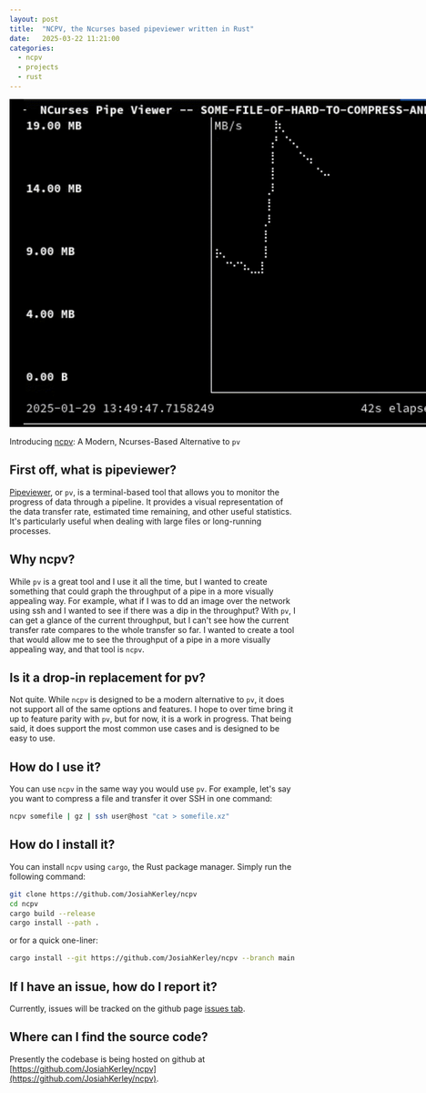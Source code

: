 ```yaml
---
layout: post
title:  "NCPV, the Ncurses based pipeviewer written in Rust"
date:   2025-03-22 11:21:00
categories:
  - ncpv
  - projects
  - rust
---
```


<img src="https://github.com/JosiahKerley/ncpv/raw/main/.media/demo.gif" alt="A GIF showing an example of ncpv running" style="max-width: 1024px;">

Introducing [ncpv](https://github.com/JosiahKerley/ncpv): A Modern, Ncurses-Based Alternative to `pv`

## First off, what is pipeviewer?
[Pipeviewer](https://linux.die.net/man/1/pv), or `pv`, is a terminal-based tool that allows you to monitor the progress of data through a pipeline.
It provides a visual representation of the data transfer rate, estimated time remaining, and other useful statistics.
It's particularly useful when dealing with large files or long-running processes.

## Why ncpv?
While `pv` is a great tool and I use it all the time, but I wanted to create something that could graph the throughput of a pipe in a more visually appealing way.
For example, what if I was to dd an image over the network using ssh and I wanted to see if there was a dip in the throughput?
With `pv`, I can get a glance of the current throughput, but I can't see how the current transfer rate compares to the whole transfer so far.
I wanted to create a tool that would allow me to see the throughput of a pipe in a more visually appealing way, and that tool is `ncpv`.

## Is it a drop-in replacement for pv?
Not quite. While `ncpv` is designed to be a modern alternative to `pv`, it does not support all of the same options and features.
I hope to over time bring it up to feature parity with `pv`, but for now, it is a work in progress.
That being said, it does support the most common use cases and is designed to be easy to use.

## How do I use it?
You can use `ncpv` in the same way you would use `pv`. For example, let's say you want to compress a file and transfer it over SSH in one command:
```bash
ncpv somefile | gz | ssh user@host "cat > somefile.xz"
```

## How do I install it?
You can install `ncpv` using `cargo`, the Rust package manager. Simply run the following command:

```bash
git clone https://github.com/JosiahKerley/ncpv
cd ncpv
cargo build --release
cargo install --path .
```
or for a quick one-liner:
```bash
cargo install --git https://github.com/JosiahKerley/ncpv --branch main
```

## If I have an issue, how do I report it?
Currently, issues will be tracked on the github page [issues tab](https://github.com/JosiahKerley/ncpv/issues).

## Where can I find the source code?
Presently the codebase is being hosted on github at [https://github.com/JosiahKerley/ncpv](https://github.com/JosiahKerley/ncpv).
